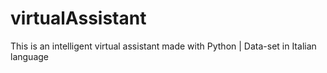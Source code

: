 # virtualAssistant
This is an intelligent virtual assistant made with Python | Data-set in Italian language
